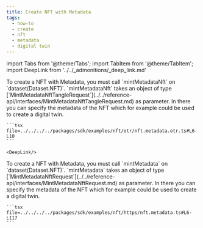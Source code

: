 ```yaml
---
title: Create NFT with Metadata
tags:
  - how-to
  - create
  - nft
  - metadata
  - digital twin
---
```

import Tabs from '@theme/Tabs';
import TabItem from '@theme/TabItem';
import DeepLink from '../../_admonitions/_deep_link.md'

<Tabs>
  <TabItem value="otr" label="OTR">
    To create a NFT with Metadata, you must call `mintMetadataNft` on `dataset(Dataset.NFT)`. `mintMetadataNft` takes an object of type [`MintMetadataNftTangleRequest`](../../reference-api/interfaces/MintMetadataNftTangleRequest.md) as parameter. In there you can specify the metadata of the NFT which for example could be used to create a digital twin.

    ```tsx file=../../../../packages/sdk/examples/nft/otr/nft.metadata.otr.ts#L6-L10
    ```

    <DeepLink/>
  </TabItem>  
  <TabItem value="https" label="HTTPS">
    To create a NFT with Metadata, you must call `mintMetadata` on `dataset(Dataset.NFT)`. `mintMetadata` takes an object of type [`MintMetadataNftRequest`](../../reference-api/interfaces/MintMetadataNftRequest.md) as parameter. In there you can specify the metadata of the NFT which for example could be used to create a digital twin.

    ```tsx file=../../../../packages/sdk/examples/nft/https/nft.metadata.ts#L6-L117
    ```
  </TabItem>
</Tabs>

